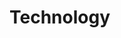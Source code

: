 # **Technology**
<!-- Outdated
In order to improve users' experience in the game, without sacrificing security, some processes are done on-chain (in the blockchain) and off-chain (within the game server).

This will allow users to only pay gas when cashing out their rewards, and not pay gas every time you need to make an in-game decision. In addition to low gas fees in the Polygon (MATIC) Network.

Below is a diagram that shows which parts are on-chain and off-chain.

<center>
<a href="/images/technology.png" target="_blank"><img src="/images/technology.png" alt="technology-diagram" class="technology"></a>
</center>
-->
